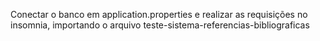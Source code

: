                  
  Conectar o banco em application.properties e realizar as requisições no insomnia, importando o arquivo teste-sistema-referencias-bibliograficas